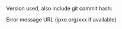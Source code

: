 <!-- If you have questions, use Discussions instead -->
Version used, also include git commit hash:

Error message URL (ipxe.org/xxx if available)
